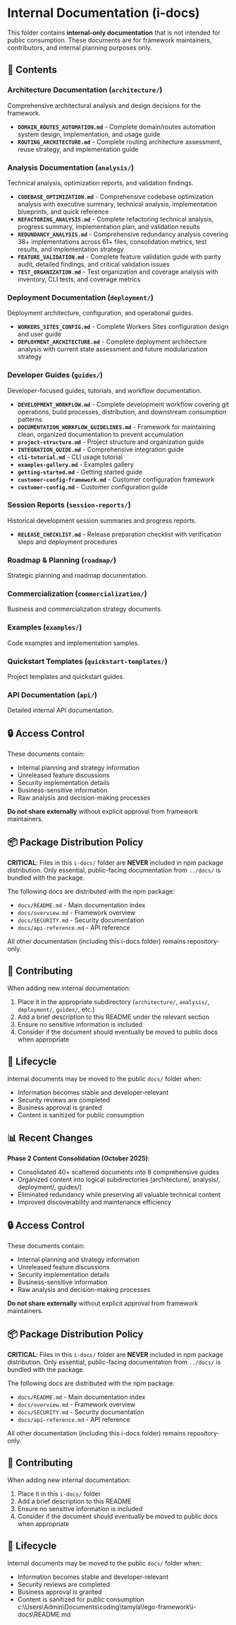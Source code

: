 # Internal Documentation (i-docs)

This folder contains **internal-only documentation** that is not intended for public consumption. These documents are for framework maintainers, contributors, and internal planning purposes only.

## 📁 Contents

### Architecture Documentation (`architecture/`)
Comprehensive architectural analysis and design decisions for the framework.

- **`DOMAIN_ROUTES_AUTOMATION.md`** - Complete domain/routes automation system design, implementation, and usage guide
- **`ROUTING_ARCHITECTURE.md`** - Complete routing architecture assessment, reuse strategy, and implementation guide

### Analysis Documentation (`analysis/`)
Technical analysis, optimization reports, and validation findings.

- **`CODEBASE_OPTIMIZATION.md`** - Comprehensive codebase optimization analysis with executive summary, technical analysis, implementation blueprints, and quick reference
- **`REFACTORING_ANALYSIS.md`** - Complete refactoring technical analysis, progress summary, implementation plan, and validation results
- **`REDUNDANCY_ANALYSIS.md`** - Comprehensive redundancy analysis covering 38+ implementations across 61+ files, consolidation metrics, test results, and implementation strategy
- **`FEATURE_VALIDATION.md`** - Complete feature validation guide with parity audit, detailed findings, and critical validation issues
- **`TEST_ORGANIZATION.md`** - Test organization and coverage analysis with inventory, CLI tests, and coverage metrics

### Deployment Documentation (`deployment/`)
Deployment architecture, configuration, and operational guides.

- **`WORKERS_SITES_CONFIG.md`** - Complete Workers Sites configuration design and user guide
- **`DEPLOYMENT_ARCHITECTURE.md`** - Complete deployment architecture analysis with current state assessment and future modularization strategy

### Developer Guides (`guides/`)
Developer-focused guides, tutorials, and workflow documentation.

- **`DEVELOPMENT_WORKFLOW.md`** - Complete development workflow covering git operations, build processes, distribution, and downstream consumption patterns
- **`DOCUMENTATION_WORKFLOW_GUIDELINES.md`** - Framework for maintaining clean, organized documentation to prevent accumulation
- **`project-structure.md`** - Project structure and organization guide
- **`INTEGRATION_GUIDE.md`** - Comprehensive integration guide
- **`cli-tutorial.md`** - CLI usage tutorial
- **`examples-gallery.md`** - Examples gallery
- **`getting-started.md`** - Getting started guide
- **`customer-config-framework.md`** - Customer configuration framework
- **`customer-config.md`** - Customer configuration guide

### Session Reports (`session-reports/`)
Historical development session summaries and progress reports.

- **`RELEASE_CHECKLIST.md`** - Release preparation checklist with verification steps and deployment procedures

### Roadmap & Planning (`roadmap/`)
Strategic planning and roadmap documentation.

### Commercialization (`commercialization/`)
Business and commercialization strategy documents.

### Examples (`examples/`)
Code examples and implementation samples.

### Quickstart Templates (`quickstart-templates/`)
Project templates and quickstart guides.

### API Documentation (`api/`)
Detailed internal API documentation.

## 🔒 Access Control

These documents contain:
- Internal planning and strategy information
- Unreleased feature discussions
- Security implementation details
- Business-sensitive information
- Raw analysis and decision-making processes

**Do not share externally** without explicit approval from framework maintainers.

## 📦 Package Distribution Policy

**CRITICAL**: Files in this `i-docs/` folder are **NEVER** included in npm package distribution. Only essential, public-facing documentation from `../docs/` is bundled with the package.

The following docs are distributed with the npm package:
- `docs/README.md` - Main documentation index
- `docs/overview.md` - Framework overview
- `docs/SECURITY.md` - Security documentation
- `docs/api-reference.md` - API reference

All other documentation (including this i-docs folder) remains repository-only.

## 📝 Contributing

When adding new internal documentation:
1. Place it in the appropriate subdirectory (`architecture/`, `analysis/`, `deployment/`, `guides/`, etc.)
2. Add a brief description to this README under the relevant section
3. Ensure no sensitive information is included
4. Consider if the document should eventually be moved to public docs when appropriate

## 🔄 Lifecycle

Internal documents may be moved to the public `docs/` folder when:
- Information becomes stable and developer-relevant
- Security reviews are completed
- Business approval is granted
- Content is sanitized for public consumption

## 📊 Recent Changes

**Phase 2 Content Consolidation (October 2025)**:
- Consolidated 40+ scattered documents into 8 comprehensive guides
- Organized content into logical subdirectories (architecture/, analysis/, deployment/, guides/)
- Eliminated redundancy while preserving all valuable technical content
- Improved discoverability and maintenance efficiency

## 🔒 Access Control

These documents contain:
- Internal planning and strategy information
- Unreleased feature discussions
- Security implementation details
- Business-sensitive information
- Raw analysis and decision-making processes

**Do not share externally** without explicit approval from framework maintainers.

## 📦 Package Distribution Policy

**CRITICAL**: Files in this `i-docs/` folder are **NEVER** included in npm package distribution. Only essential, public-facing documentation from `../docs/` is bundled with the package.

The following docs are distributed with the npm package:
- `docs/README.md` - Main documentation index
- `docs/overview.md` - Framework overview
- `docs/SECURITY.md` - Security documentation
- `docs/api-reference.md` - API reference

All other documentation (including this i-docs folder) remains repository-only.

## 📝 Contributing

When adding new internal documentation:
1. Place it in this `i-docs/` folder
2. Add a brief description to this README
3. Ensure no sensitive information is included
4. Consider if the document should eventually be moved to public docs when appropriate

## 🔄 Lifecycle

Internal documents may be moved to the public `docs/` folder when:
- Information becomes stable and developer-relevant
- Security reviews are completed
- Business approval is granted
- Content is sanitized for public consumption</content>
<parameter name="filePath">c:\Users\Admin\Documents\coding\tamyla\lego-framework\i-docs\README.md